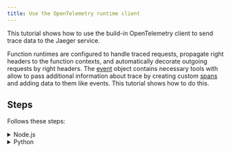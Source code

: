 ```yaml
---
title: Use the OpenTelemetry runtime client
---
```


This tutorial shows how to use the build-in OpenTelemetry client to send trace data to the Jaeger service.

Function runtimes are configured to handle traced requests, propagate right headers to the function contexts, and automatically decorate outgoing requests by right headers. The [event](../../05-technical-reference/svls-08-function-specification.md#event-object) object contains necessary tools with allow to pass additional information about trace by creating custom [spans](https://opentelemetry.io/docs/reference/specification/trace/api/#span) and adding data to them like events. This tutorial shows how to do this.

## Steps

Follows these steps:

<div tabs name="steps" group="opentelemetry-client">
  <details>
  <summary label="node.js">
  Node.js
  </summary>

1. [Create inline function](./svls-01-create-inline-function.md) with following body:

   ```javascript
   module.exports = {
      main: function (event, context) {
         span = event.tracer.startSpan('foo', {});
         span.addEvent('bar');
         span.end();
         
         return "Hello OpenTelemetry"
      }
   }
   ```

2. [Expose function](./svls-03-expose-function.md) and access the Function's external address.
3. [Expose Jaeger securely](../../04-operation-guides/security/sec-06-access-expose-kiali-grafana.md).
4. Open the following Jaeger's addres in the browser:

   ```text
   http://localhost:16686
   ```

5. Find and select the deployment's name in the `Service` list and click `Find Traces`.

</details>
<details>
<summary label="python">
Python
</summary>

1. [Create inline function](./svls-01-create-inline-function.md) with following body:

   ```python
   def main(event, context):
      with event.tracer.start_as_current_span("fir-span"):
         return "hello world" 
   ```

2. [Expose function](./svls-03-expose-function.md) and access the Function's external address.
3. [Expose Jaeger securely](../../04-operation-guides/security/sec-06-access-expose-kiali-grafana.md).
4. Open the following Jaeger's addres in the browser:

   ```text
   http://localhost:16686
   ```

5. Find and select the deployment's name in the `Service` list and click `Find Traces`.

</details>
</div>
